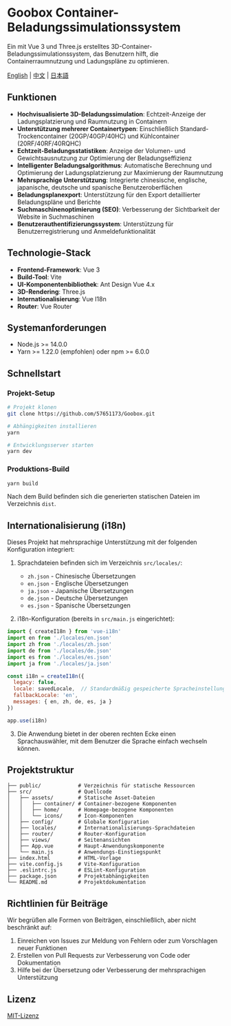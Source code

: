 # Goobox Container-Beladungssimulationssystem

Ein mit Vue 3 und Three.js erstelltes 3D-Container-Beladungssimulationssystem, das Benutzern hilft, die Containerraumnutzung und Ladungspläne zu optimieren.

[English](./README.md) | [中文](./README.zh-CN.md) | [日本語](./README.ja.md)

## Funktionen

- **Hochvisualisierte 3D-Beladungssimulation**: Echtzeit-Anzeige der Ladungsplatzierung und Raumnutzung in Containern
- **Unterstützung mehrerer Containertypen**: Einschließlich Standard-Trockencontainer (20GP/40GP/40HC) und Kühlcontainer (20RF/40RF/40RQHC)
- **Echtzeit-Beladungsstatistiken**: Anzeige der Volumen- und Gewichtsausnutzung zur Optimierung der Beladungseffizienz
- **Intelligenter Beladungsalgorithmus**: Automatische Berechnung und Optimierung der Ladungsplatzierung zur Maximierung der Raumnutzung
- **Mehrsprachige Unterstützung**: Integrierte chinesische, englische, japanische, deutsche und spanische Benutzeroberflächen
- **Beladungsplanexport**: Unterstützung für den Export detaillierter Beladungspläne und Berichte
- **Suchmaschinenoptimierung (SEO)**: Verbesserung der Sichtbarkeit der Website in Suchmaschinen
- **Benutzerauthentifizierungssystem**: Unterstützung für Benutzerregistrierung und Anmeldefunktionalität

## Technologie-Stack

- **Frontend-Framework**: Vue 3
- **Build-Tool**: Vite
- **UI-Komponentenbibliothek**: Ant Design Vue 4.x
- **3D-Rendering**: Three.js
- **Internationalisierung**: Vue I18n
- **Router**: Vue Router

## Systemanforderungen

- Node.js >= 14.0.0
- Yarn >= 1.22.0 (empfohlen) oder npm >= 6.0.0

## Schnellstart

### Projekt-Setup

```sh
# Projekt klonen
git clone https://github.com/57651173/Goobox.git

# Abhängigkeiten installieren
yarn

# Entwicklungsserver starten
yarn dev
```

### Produktions-Build

```sh
yarn build
```

Nach dem Build befinden sich die generierten statischen Dateien im Verzeichnis `dist`.

## Internationalisierung (i18n)

Dieses Projekt hat mehrsprachige Unterstützung mit der folgenden Konfiguration integriert:

1. Sprachdateien befinden sich im Verzeichnis `src/locales/`:
   - `zh.json` - Chinesische Übersetzungen
   - `en.json` - Englische Übersetzungen
   - `ja.json` - Japanische Übersetzungen
   - `de.json` - Deutsche Übersetzungen
   - `es.json` - Spanische Übersetzungen

2. i18n-Konfiguration (bereits in `src/main.js` eingerichtet):
```js
import { createI18n } from 'vue-i18n'
import en from './locales/en.json'
import zh from './locales/zh.json'
import de from './locales/de.json'
import es from './locales/es.json'
import ja from './locales/ja.json'

const i18n = createI18n({
  legacy: false,
  locale: savedLocale,  // Standardmäßig gespeicherte Spracheinstellung oder Browser-Sprache
  fallbackLocale: 'en',
  messages: { en, zh, de, es, ja }
})

app.use(i18n)
```

3. Die Anwendung bietet in der oberen rechten Ecke einen Sprachauswähler, mit dem Benutzer die Sprache einfach wechseln können.

## Projektstruktur

```
├── public/            # Verzeichnis für statische Ressourcen
├── src/               # Quellcode
│   ├── assets/        # Statische Asset-Dateien
│   │   ├── container/ # Container-bezogene Komponenten
│   │   ├── home/      # Homepage-bezogene Komponenten
│   │   └── icons/     # Icon-Komponenten
│   ├── config/        # Globale Konfiguration
│   ├── locales/       # Internationalisierungs-Sprachdateien
│   ├── router/        # Router-Konfiguration
│   ├── views/         # Seitenansichten
│   ├── App.vue        # Haupt-Anwendungskomponente
│   └── main.js        # Anwendungs-Einstiegspunkt
├── index.html         # HTML-Vorlage
├── vite.config.js     # Vite-Konfiguration
├── .eslintrc.js       # ESLint-Konfiguration
├── package.json       # Projektabhängigkeiten
└── README.md          # Projektdokumentation
```

## Richtlinien für Beiträge

Wir begrüßen alle Formen von Beiträgen, einschließlich, aber nicht beschränkt auf:

1. Einreichen von Issues zur Meldung von Fehlern oder zum Vorschlagen neuer Funktionen
2. Erstellen von Pull Requests zur Verbesserung von Code oder Dokumentation
3. Hilfe bei der Übersetzung oder Verbesserung der mehrsprachigen Unterstützung

## Lizenz

[MIT-Lizenz](LICENSE) 